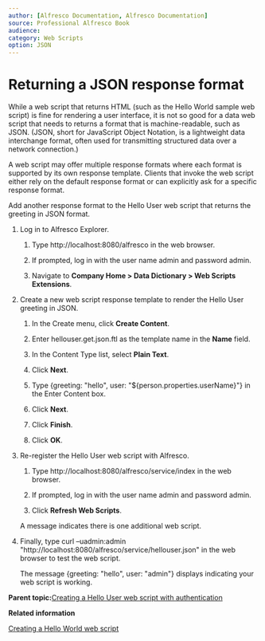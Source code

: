 ```yaml
---
author: [Alfresco Documentation, Alfresco Documentation]
source: Professional Alfresco Book
audience: 
category: Web Scripts
option: JSON
---
```


# Returning a JSON response format

While a web script that returns HTML \(such as the Hello World sample web script\) is fine for rendering a user interface, it is not so good for a data web script that needs to returns a format that is machine-readable, such as JSON. \(JSON, short for JavaScript Object Notation, is a lightweight data interchange format, often used for transmitting structured data over a network connection.\)

A web script may offer multiple response formats where each format is supported by its own response template. Clients that invoke the web script either rely on the default response format or can explicitly ask for a specific response format.

Add another response format to the Hello User web script that returns the greeting in JSON format.

1.  Log in to Alfresco Explorer.

    1.  Type http://localhost:8080/alfresco in the web browser.

    2.  If prompted, log in with the user name admin and password admin.

    3.  Navigate to **Company Home \> Data Dictionary \> Web Scripts Extensions**.

2.  Create a new web script response template to render the Hello User greeting in JSON.

    1.  In the Create menu, click **Create Content**.

    2.  Enter hellouser.get.json.ftl as the template name in the **Name** field.

    3.  In the Content Type list, select **Plain Text**.

    4.  Click **Next**.

    5.  Type \{greeting: "hello", user: "$\{person.properties.userName\}"\} in the Enter Content box.

    6.  Click **Next**.

    7.  Click **Finish**.

    8.  Click **OK**.

3.  Re-register the Hello User web script with Alfresco.

    1.  Type http://localhost:8080/alfresco/service/index in the web browser.

    2.  If prompted, log in with the user name admin and password admin.

    3.  Click **Refresh Web Scripts**.

    A message indicates there is one additional web script.

4.  Finally, type curl –uadmin:admin "http://localhost:8080/alfresco/service/hellouser.json" in the web browser to test the web script.

    The message \{greeting: "hello", user: "admin"\} displays indicating your web script is working.


**Parent topic:**[Creating a Hello User web script with authentication](../tasks/ws-hello-user-create.md)

**Related information**  


[Creating a Hello World web script](ws-hello-world-create.md)

